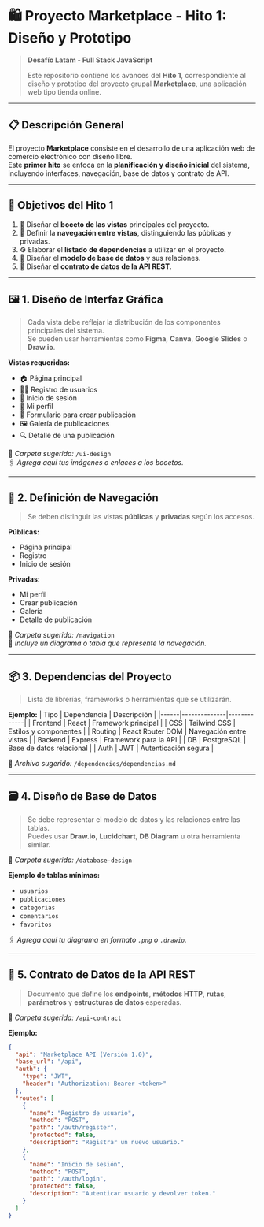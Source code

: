 # 🛍️ Proyecto Marketplace - Hito 1: Diseño y Prototipo

> **Desafío Latam - Full Stack JavaScript**
>
> Este repositorio contiene los avances del **Hito 1**, correspondiente al diseño y prototipo del proyecto grupal **Marketplace**, una aplicación web tipo tienda online.

---

## 📋 Descripción General

El proyecto **Marketplace** consiste en el desarrollo de una aplicación web de comercio electrónico con diseño libre.  
Este **primer hito** se enfoca en la **planificación y diseño inicial** del sistema, incluyendo interfaces, navegación, base de datos y contrato de API.

---

## 🎯 Objetivos del Hito 1

1. 🎨 Diseñar el **boceto de las vistas** principales del proyecto.  
2. 🔗 Definir la **navegación entre vistas**, distinguiendo las públicas y privadas.  
3. ⚙️ Elaborar el **listado de dependencias** a utilizar en el proyecto.  
4. 🧩 Diseñar el **modelo de base de datos** y sus relaciones.  
5. 📡 Diseñar el **contrato de datos de la API REST**.

---

## 🖼️ 1. Diseño de Interfaz Gráfica

> Cada vista debe reflejar la distribución de los componentes principales del sistema.  
> Se pueden usar herramientas como **Figma**, **Canva**, **Google Slides** o **Draw.io**.

**Vistas requeridas:**
- 🏠 Página principal  
- 🧑‍💻 Registro de usuarios  
- 🔑 Inicio de sesión  
- 🙍 Mi perfil  
- 📝 Formulario para crear publicación  
- 🖼️ Galería de publicaciones  
- 🔍 Detalle de una publicación  

📂 *Carpeta sugerida:* `/ui-design`  
🖇️ *Agrega aquí tus imágenes o enlaces a los bocetos.*

---

## 🧭 2. Definición de Navegación

> Se deben distinguir las vistas **públicas** y **privadas** según los accesos.

**Públicas:**
- Página principal  
- Registro  
- Inicio de sesión  

**Privadas:**
- Mi perfil  
- Crear publicación  
- Galería  
- Detalle de publicación  

📂 *Carpeta sugerida:* `/navigation`  
📄 *Incluye un diagrama o tabla que represente la navegación.*

---

## 📦 3. Dependencias del Proyecto

> Lista de librerías, frameworks o herramientas que se utilizarán.

**Ejemplo:**
| Tipo | Dependencia | Descripción |
|------|--------------|-------------|
| Frontend | React | Framework principal |
| CSS | Tailwind CSS | Estilos y componentes |
| Routing | React Router DOM | Navegación entre vistas |
| Backend | Express | Framework para la API |
| DB | PostgreSQL | Base de datos relacional |
| Auth | JWT | Autenticación segura |

📂 *Archivo sugerido:* `/dependencies/dependencias.md`

---

## 🗃️ 4. Diseño de Base de Datos

> Se debe representar el modelo de datos y las relaciones entre las tablas.  
> Puedes usar **Draw.io**, **Lucidchart**, **DB Diagram** u otra herramienta similar.

📂 *Carpeta sugerida:* `/database-design`

**Ejemplo de tablas mínimas:**
- `usuarios`
- `publicaciones`
- `categorias`
- `comentarios`
- `favoritos`

🖇️ *Agrega aquí tu diagrama en formato `.png` o `.drawio`.*

---

## 🔐 5. Contrato de Datos de la API REST

> Documento que define los **endpoints**, **métodos HTTP**, **rutas**, **parámetros** y **estructuras de datos** esperadas.

📂 *Carpeta sugerida:* `/api-contract`

**Ejemplo:**
```json
{
  "api": "Marketplace API (Versión 1.0)",
  "base_url": "/api",
  "auth": {
    "type": "JWT",
    "header": "Authorization: Bearer <token>"
  },
  "routes": [
    {
      "name": "Registro de usuario",
      "method": "POST",
      "path": "/auth/register",
      "protected": false,
      "description": "Registrar un nuevo usuario."
    },
    {
      "name": "Inicio de sesión",
      "method": "POST",
      "path": "/auth/login",
      "protected": false,
      "description": "Autenticar usuario y devolver token."
    }
  ]
}

